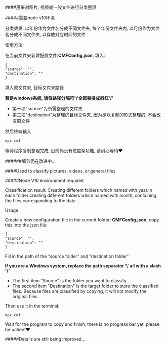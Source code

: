 ####用来对图片, 视频或一般文件进行分类整理

#####需要node v10环境

分类效果: 以年份作为文件名分成不同文件夹, 每个年份文件夹内, 以月份作为文件名分成不同文件夹, 以存放对应时间的文件

使用方法:

在当前文件夹新建配置文件:**CMFConfig.json**, 填入:

    {
    "source": "",
    "destination": ""
    }

填入原文件夹, 目标文件夹路径

**若是windows系统, 请将路径分隔符'\\'全部替换成斜杠'/'**

* 第一项"source"为所需整理的文件夹
* 第二项"destination"为整理的目标文件夹, 因为是以复制的形式整理的, 不会改变原文件

然后终端输入

    npx cmf

等待程序复制整理完成, 目前尚没有进度条功能, 请耐心等待❤

######细节仍在改进中...

####Used to classify pictures, videos, or general files

#####Node V10 environment required

Classification result: Creating different folders which named with year.In each folder creating different folders which named with month, containing the files corresponding to the date.

Usage:

Create a new configuration file in the current folder: **CMFConfig.json**, copy this into the json file:

    {
    "source": "",
    "destination": ""
    }

Fill in the path of the "source folder" and "destination folder"

**If you are a Windows system, replace the path separator '\\' all with a slash '/'**

* The first item  "Source" is the folder you want to classify
* The second item  "Destination" is the target folder to store the classified files. Because files are classified by copying, it will not modify the original files

Then use it in the terminal:

    npx cmf

Wait for the program to copy and finish, there is no progress bar yet, please be patient❤

#####Details are still being improved...
